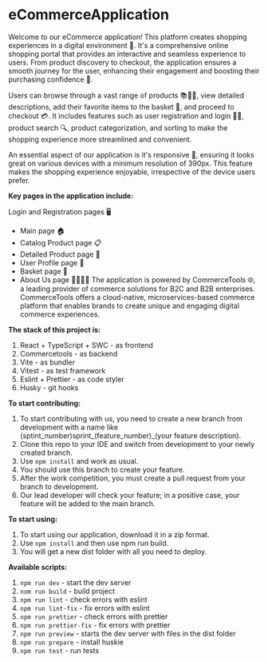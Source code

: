 # eCommerceApplication
Welcome to our eCommerce application! This platform creates shopping experiences in a digital environment 🏪. It's a comprehensive online shopping portal that provides an interactive and seamless experience to users. 
From product discovery to checkout, the application ensures a smooth journey for the user, enhancing their engagement and boosting their purchasing confidence 🚀.

Users can browse through a vast range of products 📚👗👟, view detailed descriptions, add their favorite items to the basket 🛒, and proceed to checkout 💳. It includes features such as user registration and login 📝🔐, product search 🔍, product categorization, and sorting to make the shopping experience more streamlined and convenient.

An essential aspect of our application is it's responsive 📲, ensuring it looks great on various devices with a minimum resolution of 390px. This feature makes the shopping experience enjoyable, irrespective of the device users prefer.

**Key pages in the application include:**

Login and Registration pages 🖥️
- Main page 🏠
- Catalog Product page 📋
- Detailed Product page 🔎
- User Profile page 👤
- Basket page 🛒
- About Us page 🙋‍♂️🙋‍♀️
The application is powered by CommerceTools 🌐, a leading provider of commerce solutions for B2C and B2B enterprises. CommerceTools offers a cloud-native, microservices-based commerce platform that enables brands to create unique and engaging digital commerce experiences.

**The stack of this project is:**

1. React + TypeScript + SWC - as frontend
2. Commercetools - as backend
3. Vite - as bundler
4. Vitest - as test framework
5. Eslint + Prettier - as code styler
6. Husky - git hooks

**To start contributing:**

1. To start contributing with us, you need to create a new branch from development with a name like (sptint_number)sprint_(feature_number)_(your feature description). 
2. Clone this repo to your IDE and switch from development to your newly created branch.
3. Use `npm install` and work as usual.
4. You should use this branch to create your feature. 
5. After the work competition, you must create a pull request from your branch to development.
6. Our lead developer will check your feature; in a positive case, your feature will be added to the main branch.

**To start using:**

1. To start using our application, download it in a zip format. 
2. Use `npm install` and then use npm run build. 
3. You will get a new dist folder with all you need to deploy.


**Available scripts:**

1. `npm run dev` - start the dev server
2. `nom run build` - build project
3. `npm run lint` - check errors with eslint
4. `npm run lint-fix` - fix errors with eslint
5. `npm run prettier` - check errors with prettier
6. `npm run prettier-fix` - fix errors with prettier
7. `npm run preview` - starts the dev server with files in the dist folder
8. `npm run prepare` - install huskie
9. `npm run test` - run tests


